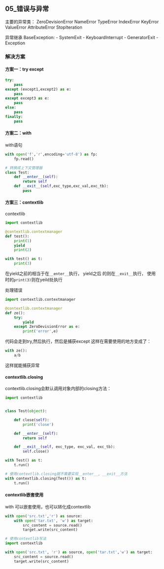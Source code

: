 ## 05_错误与异常
主要的异常类：
ZeroDevisionError
NameError
TypeError
IndexError
KeyError
ValueError
AttributeError
StopIteration

异常继承
BaseException:
    - SystemExit
    - KeyboardInterrupt
    - GeneratorExit
    - Exception


### 解决方案
#### 方案一：try except
```python
try:
    pass
except (except1,except2) as e:
    pass
except except3 as e:
    pass
else:
    pass
finally:
    pass
```

#### 方案二：with 
with语句
```python 
with open('f','r',encoding='utf-8') as fp:
    fp.read()

# 转换成上下文管理器
class Test:
    def __enter__(self):
        return self
    def __exit__(self,exc_type,exc_val,exc_tb):
        pass
```

#### 方案三：contextlib
contextlib
```python
import contextlib

@contextlib.contextmanager
def test():
	print(1)
	yield
	print(2)

with test() as t:
	print(3)
```
在yield之前的相当于在`__enter__`执行， yield之后 的则在`__exit__`执行， 使用时的`print(3)`则在yeild处执行

处理错误
```python
import contextlib.contextmanager

@contextlib.contextmanager
def ze():
	try:
		yield
	except ZeroDevisionError as e:
		print('error',e)
```

代码会走到try,然后执行，然后是捕获except 这样在需要使用的地方变成了：
```python
with ze():
    a/b
```
这样就能捕获异常

#### contextlib.closing
contextlib.closing会默认调用对象内部的closing方法：
```python
import contextlib


class Test(object):

    def close(self):
        print('close')

    def __enter__(self):
        return self

    def __exit__(self, exc_type, exc_val, exc_tb):
        self.close()

with Test() as t:
	t.run()

# 使用contextlib.closing就不需要实现__enter__, __exit__方法
with contextlib.closing(Test()) as t:
    t.run()
```

#### contextlib嵌套使用
with 可以嵌套使用，也可以转化成contextlib
```python
with open('src.txt','r') as source:
	with open('tar.txt', 'w') as target:
		src_content = source.read()
		target.write(src_content)

# 使用contextlib写法
import contextlib

with open('src.txt', 'r') as source, open('tar.txt','w') as target:
	src_content = source.read()
	target.write(src_content)
```